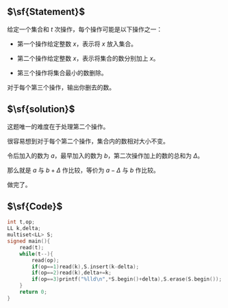 $\sf{Statement}$
---

给定一个集合和 $t$ 次操作，每个操作可能是以下操作之一：

- 第一个操作给定整数 $x$，表示将 $x$ 放入集合。

- 第二个操作给定整数 $x$，表示将集合的数分别加上 $x$。

- 第三个操作将集合最小的数删除。

对于每个第三个操作，输出你删去的数。

$\sf{solution}$
---

这题唯一的难度在于处理第二个操作。

很容易想到对于每个第二个操作，集合内的数相对大小不变。

令后加入的数为 $a$，最早加入的数为 $b$，第二次操作加上的数的总和为 $\Delta$。

那么就是 $a$ 与 $b+\Delta$ 作比较，等价为 $a-\Delta$ 与 $b$ 作比较。

做完了。

$\sf{Code}$
---
```cpp
int t,op;
LL k,delta;
multiset<LL> S;
signed main(){
	read(t);
	while(t--){
		read(op);
		if(op==1)read(k),S.insert(k-delta);
		if(op==2)read(k),delta+=k;
		if(op==3)printf("%lld\n",*S.begin()+delta),S.erase(S.begin());
	}
	return 0;
}
```